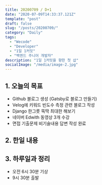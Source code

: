```yaml
---
title: 20200709 / D+1
date: "2020-07-09T14:33:37.121Z"
template: "post"
draft: false
slug: "/posts/20200709/"
category: "Daily"
tags:
  - "Wecode"
  - "Developer"
  - "1일 1커밋"
  - "백엔드 주니어 개발자"
description: "1일 1커밋을 향한 첫 삽"
socialImage: "/media/image-2.jpg"
---
```


## 1. 오늘의 목표

- Github 블로그 생성 (Gatsby로 블로그 만들기)
- Velog에 키워드 빈도수 측정 관련 블로그 작성
- Django 한그릇 뚝딱 최대한 해보기
- 네이버 Edwith 동영상 3개 수강
- 면접 기출문제 비기술내용 답변 작성 완료

## 2. 한일 내용

## 3. 하루일과 정리

- 오전 6시 30분 기상
- 9시 30분 출발
